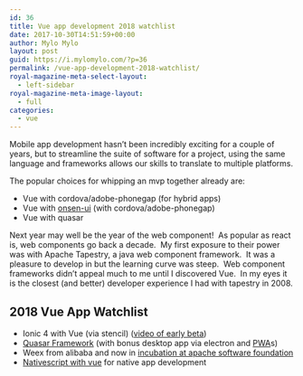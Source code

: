 ```yaml
---
id: 36
title: Vue app development 2018 watchlist
date: 2017-10-30T14:51:59+00:00
author: Mylo Mylo
layout: post
guid: https://i.mylomylo.com/?p=36
permalink: /vue-app-development-2018-watchlist/
royal-magazine-meta-select-layout:
  - left-sidebar
royal-magazine-meta-image-layout:
  - full
categories:
  - vue
---
```

Mobile app development hasn&#8217;t been incredibly exciting for a couple of years, but to streamline the suite of software for a project, using the same language and frameworks allows our skills to translate to multiple platforms.

The popular choices for whipping an mvp together already are:

  * Vue with cordova/adobe-phonegap (for hybrid apps)
  * Vue with [onsen-ui](https://onsen.io/) (with cordova/adobe-phonegap)
  * Vue with quasar

Next year may well be the year of the web component!  As popular as react is, web components go back a decade.  My first exposure to their power was with Apache Tapestry, a java web component framework.  It was a pleasure to develop in but the learning curve was steep.  Web component frameworks didn&#8217;t appeal much to me until I discovered Vue.  In my eyes it is the closest (and better) developer experience I had with tapestry in 2008.

## 2018 Vue App Watchlist

  * Ionic 4 with Vue (via stencil) ([video of early beta](https://www.youtube.com/watch?v=yoIoV2fnC6M))
  * [Quasar Framework](http://quasar-framework.org/) (with bonus desktop app via electron and [PWA](https://developers.google.com/web/progressive-web-apps/)s)
  * Weex from alibaba and now in [incubation at apache software foundation](http://weex.apache.org/guide/)
  * [Nativescript with vue](https://nativescript-vue.org/#/) for native app development

&nbsp;

&nbsp;